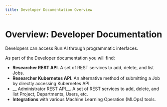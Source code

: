 ```yaml
---
title: Developer Documentation Overview
---
```


# Overview: Developer Documentation

Developers can access Run:AI through programmatic interfaces. 

As part of the Developer documentation you will find:

* __Researcher REST API__. A set of REST services to add, delete, and list Jobs. 
* __Researcher Kubernetes API__. An alternative method of submitting a Job by directly accessing Kubernetes API.
* __ Administrator REST API__. A set of REST services to add, delete, and list Project, Departments, Users, etc. 
* __Integrations__ with various Machine Learning Operation (MLOps) tools.
